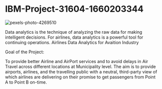 # IBM-Project-31604-1660203344


![pexels-photo-4269510](https://user-images.githubusercontent.com/98963132/192129805-bef800cf-d60b-4c0b-b8ff-25e3049e5f23.jpg)



Data analytics is the technique of analyzing the raw data for making intelligent decisions. For airlines, data analytics is a powerful tool for continuing operations.
Airlines Data Analytics for Avaition Industry

  Goal of the Project:

To provide better Airline and AirPort services and to avoid delays in Air Travel across different locations at Municipality level. The aim is to provide airports, airlines, and the travelling public with a neutral, third-party view of which airlines are delivering on their promise to get passengers from Point A to Point B on-time.
